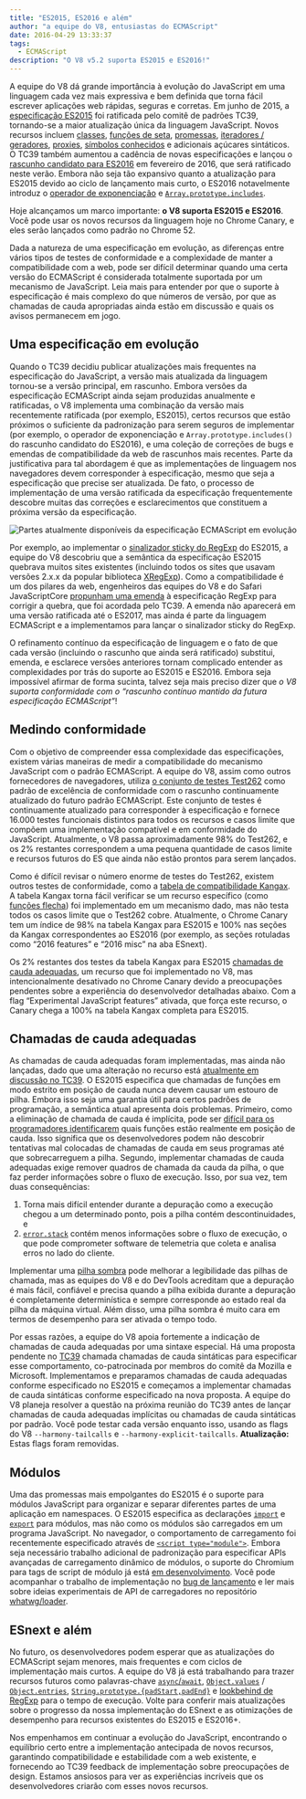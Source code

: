 ```yaml
---
title: "ES2015, ES2016 e além"
author: "a equipe do V8, entusiastas do ECMAScript"
date: 2016-04-29 13:33:37
tags:
  - ECMAScript
description: "O V8 v5.2 suporta ES2015 e ES2016!"
---
```

A equipe do V8 dá grande importância à evolução do JavaScript em uma linguagem cada vez mais expressiva e bem definida que torna fácil escrever aplicações web rápidas, seguras e corretas. Em junho de 2015, a [especificação ES2015](https://www.ecma-international.org/ecma-262/6.0/) foi ratificada pelo comitê de padrões TC39, tornando-se a maior atualização única da linguagem JavaScript. Novos recursos incluem [classes](https://developer.mozilla.org/en-US/docs/Web/JavaScript/Reference/Classes), [funções de seta](https://developer.mozilla.org/en-US/docs/Web/JavaScript/Reference/Functions/Arrow_functions), [promessas](https://developer.mozilla.org/en-US/docs/Web/JavaScript/Reference/Global_Objects/Promise), [iteradores / geradores](https://developer.mozilla.org/en-US/docs/Web/JavaScript/Guide/Iterators_and_Generators), [proxies](https://developer.mozilla.org/en-US/docs/Web/JavaScript/Reference/Global_Objects/Proxy), [símbolos conhecidos](https://developer.mozilla.org/en-US/docs/Web/JavaScript/Reference/Global_Objects/Symbol#Well-known_symbols) e adicionais açúcares sintáticos. O TC39 também aumentou a cadência de novas especificações e lançou o [rascunho candidato para ES2016](https://tc39.es/ecma262/2016/) em fevereiro de 2016, que será ratificado neste verão. Embora não seja tão expansivo quanto a atualização para ES2015 devido ao ciclo de lançamento mais curto, o ES2016 notavelmente introduz o [operador de exponenciação](https://developer.mozilla.org/en-US/docs/Web/JavaScript/Reference/Operators/Arithmetic_Operators#Exponentiation) e [`Array.prototype.includes`](https://developer.mozilla.org/en-US/docs/Web/JavaScript/Reference/Global_Objects/Array/includes).

<!--truncate-->
Hoje alcançamos um marco importante: **o V8 suporta ES2015 e ES2016**. Você pode usar os novos recursos da linguagem hoje no Chrome Canary, e eles serão lançados como padrão no Chrome 52.

Dada a natureza de uma especificação em evolução, as diferenças entre vários tipos de testes de conformidade e a complexidade de manter a compatibilidade com a web, pode ser difícil determinar quando uma certa versão do ECMAScript é considerada totalmente suportada por um mecanismo de JavaScript. Leia mais para entender por que o suporte à especificação é mais complexo do que números de versão, por que as chamadas de cauda apropriadas ainda estão em discussão e quais os avisos permanecem em jogo.

## Uma especificação em evolução

Quando o TC39 decidiu publicar atualizações mais frequentes na especificação do JavaScript, a versão mais atualizada da linguagem tornou-se a versão principal, em rascunho. Embora versões da especificação ECMAScript ainda sejam produzidas anualmente e ratificadas, o V8 implementa uma combinação da versão mais recentemente ratificada (por exemplo, ES2015), certos recursos que estão próximos o suficiente da padronização para serem seguros de implementar (por exemplo, o operador de exponenciação e `Array.prototype.includes()` do rascunho candidato do ES2016), e uma coleção de correções de bugs e emendas de compatibilidade da web de rascunhos mais recentes. Parte da justificativa para tal abordagem é que as implementações de linguagem nos navegadores devem corresponder à especificação, mesmo que seja a especificação que precise ser atualizada. De fato, o processo de implementação de uma versão ratificada da especificação frequentemente descobre muitas das correções e esclarecimentos que constituem a próxima versão da especificação.

![Partes atualmente disponíveis da especificação ECMAScript em evolução](/_img/modern-javascript/shipped-features.png)

Por exemplo, ao implementar o [sinalizador sticky do RegExp](https://developer.mozilla.org/en-US/docs/Web/JavaScript/Reference/Global_Objects/RegExp/sticky) do ES2015, a equipe do V8 descobriu que a semântica da especificação ES2015 quebrava muitos sites existentes (incluindo todos os sites que usavam versões 2.x.x da popular biblioteca [XRegExp](https://github.com/slevithan/xregexp)). Como a compatibilidade é um dos pilares da web, engenheiros das equipes do V8 e do Safari JavaScriptCore [propunham uma emenda](https://github.com/tc39/ecma262/pull/511) à especificação RegExp para corrigir a quebra, que foi acordada pelo TC39. A emenda não aparecerá em uma versão ratificada até o ES2017, mas ainda é parte da linguagem ECMAScript e a implementamos para lançar o sinalizador sticky do RegExp.

O refinamento contínuo da especificação de linguagem e o fato de que cada versão (incluindo o rascunho que ainda será ratificado) substitui, emenda, e esclarece versões anteriores tornam complicado entender as complexidades por trás do suporte ao ES2015 e ES2016. Embora seja impossível afirmar de forma sucinta, talvez seja mais preciso dizer que _o V8 suporta conformidade com o “rascunho contínuo mantido da futura especificação ECMAScript”_!

## Medindo conformidade

Com o objetivo de compreender essa complexidade das especificações, existem várias maneiras de medir a compatibilidade do mecanismo JavaScript com o padrão ECMAScript. A equipe do V8, assim como outros fornecedores de navegadores, utiliza [o conjunto de testes Test262](https://github.com/tc39/test262) como padrão de excelência de conformidade com o rascunho continuamente atualizado do futuro padrão ECMAScript. Este conjunto de testes é continuamente atualizado para corresponder à especificação e fornece 16.000 testes funcionais distintos para todos os recursos e casos limite que compõem uma implementação compatível e em conformidade do JavaScript. Atualmente, o V8 passa aproximadamente 98% do Test262, e os 2% restantes correspondem a uma pequena quantidade de casos limite e recursos futuros do ES que ainda não estão prontos para serem lançados.

Como é difícil revisar o número enorme de testes do Test262, existem outros testes de conformidade, como a [tabela de compatibilidade Kangax](http://kangax.github.io/compat-table/ES2015/). A tabela Kangax torna fácil verificar se um recurso específico (como [funções flecha](https://developer.mozilla.org/pt-BR/docs/Web/JavaScript/Reference/Functions/Arrow_functions)) foi implementado em um mecanismo dado, mas não testa todos os casos limite que o Test262 cobre. Atualmente, o Chrome Canary tem um índice de 98% na tabela Kangax para ES2015 e 100% nas seções da Kangax correspondentes ao ES2016 (por exemplo, as seções rotuladas como “2016 features” e “2016 misc” na aba ESnext).

Os 2% restantes dos testes da tabela Kangax para ES2015 [chamadas de cauda adequadas](http://www.2ality.com/2015/06/tail-call-optimization.html), um recurso que foi implementado no V8, mas intencionalmente desativado no Chrome Canary devido a preocupações pendentes sobre a experiência do desenvolvedor detalhadas abaixo. Com a flag “Experimental JavaScript features” ativada, que força este recurso, o Canary chega a 100% na tabela Kangax completa para ES2015.

## Chamadas de cauda adequadas

As chamadas de cauda adequadas foram implementadas, mas ainda não lançadas, dado que uma alteração no recurso está [atualmente em discussão no TC39](https://github.com/tc39/proposal-ptc-syntax). O ES2015 especifica que chamadas de funções em modo estrito em posição de cauda nunca devem causar um estouro de pilha. Embora isso seja uma garantia útil para certos padrões de programação, a semântica atual apresenta dois problemas. Primeiro, como a eliminação de chamada de cauda é implícita, pode ser [difícil para os programadores identificarem](http://2ality.com/2015/06/tail-call-optimization.html#checking-whether-a-function-call-is-in-a-tail-position) quais funções estão realmente em posição de cauda. Isso significa que os desenvolvedores podem não descobrir tentativas mal colocadas de chamadas de cauda em seus programas até que sobrecarreguem a pilha. Segundo, implementar chamadas de cauda adequadas exige remover quadros de chamada da cauda da pilha, o que faz perder informações sobre o fluxo de execução. Isso, por sua vez, tem duas consequências:

1. Torna mais difícil entender durante a depuração como a execução chegou a um determinado ponto, pois a pilha contém descontinuidades, e
2. [`error.stack`](https://developer.mozilla.org/pt-BR/docs/Web/JavaScript/Reference/Global_Objects/Error/Stack) contém menos informações sobre o fluxo de execução, o que pode comprometer software de telemetria que coleta e analisa erros no lado do cliente.

Implementar uma [pilha sombra](https://bugs.webkit.org/attachment.cgi?id=274472&action=review) pode melhorar a legibilidade das pilhas de chamada, mas as equipes do V8 e do DevTools acreditam que a depuração é mais fácil, confiável e precisa quando a pilha exibida durante a depuração é completamente determinística e sempre corresponde ao estado real da pilha da máquina virtual. Além disso, uma pilha sombra é muito cara em termos de desempenho para ser ativada o tempo todo.

Por essas razões, a equipe do V8 apoia fortemente a indicação de chamadas de cauda adequadas por uma sintaxe especial. Há uma proposta pendente no [TC39](https://github.com/tc39/proposal-ptc-syntax) chamada chamadas de cauda sintáticas para especificar esse comportamento, co-patrocinada por membros do comitê da Mozilla e Microsoft. Implementamos e preparamos chamadas de cauda adequadas conforme especificado no ES2015 e começamos a implementar chamadas de cauda sintáticas conforme especificado na nova proposta. A equipe do V8 planeja resolver a questão na próxima reunião do TC39 antes de lançar chamadas de cauda adequadas implícitas ou chamadas de cauda sintáticas por padrão. Você pode testar cada versão enquanto isso, usando as flags do V8 `--harmony-tailcalls` e `--harmony-explicit-tailcalls`. **Atualização:** Estas flags foram removidas.

## Módulos

Uma das promessas mais empolgantes do ES2015 é o suporte para módulos JavaScript para organizar e separar diferentes partes de uma aplicação em namespaces. O ES2015 especifica as declarações [`import`](https://developer.mozilla.org/pt-BR/docs/Web/JavaScript/Reference/Statements/import) e [`export`](https://developer.mozilla.org/pt-BR/docs/Web/JavaScript/Reference/Statements/export) para módulos, mas não como os módulos são carregados em um programa JavaScript. No navegador, o comportamento de carregamento foi recentemente especificado através de [`<script type="module">`](https://blog.whatwg.org/js-modules). Embora seja necessário trabalho adicional de padronização para especificar APIs avançadas de carregamento dinâmico de módulos, o suporte do Chromium para tags de script de módulo já está [em desenvolvimento](https://groups.google.com/a/chromium.org/d/msg/blink-dev/uba6pMr-jec/tXdg6YYPBAAJ). Você pode acompanhar o trabalho de implementação no [bug de lançamento](https://bugs.chromium.org/p/v8/issues/detail?id=1569) e ler mais sobre ideias experimentais de API de carregadores no repositório [whatwg/loader](https://github.com/whatwg/loader).

## ESnext e além

No futuro, os desenvolvedores podem esperar que as atualizações do ECMAScript sejam menores, mais frequentes e com ciclos de implementação mais curtos. A equipe do V8 já está trabalhando para trazer recursos futuros como palavras-chave [`async`/`await`](https://github.com/tc39/ecmascript-asyncawait), [`Object.values`](https://developer.mozilla.org/en-US/docs/Web/JavaScript/Reference/Global_Objects/Object/values) / [`Object.entries`](https://developer.mozilla.org/en-US/docs/Web/JavaScript/Reference/Global_Objects/Object/entries), [`String.prototype.{padStart,padEnd}`](http://tc39.es/proposal-string-pad-start-end/) e [lookbehind de RegExp](/blog/regexp-lookbehind-assertions) para o tempo de execução. Volte para conferir mais atualizações sobre o progresso da nossa implementação do ESnext e as otimizações de desempenho para recursos existentes do ES2015 e ES2016+.

Nos empenhamos em continuar a evolução do JavaScript, encontrando o equilíbrio certo entre a implementação antecipada de novos recursos, garantindo compatibilidade e estabilidade com a web existente, e fornecendo ao TC39 feedback de implementação sobre preocupações de design. Estamos ansiosos para ver as experiências incríveis que os desenvolvedores criarão com esses novos recursos.
